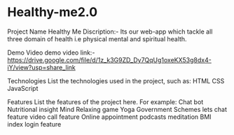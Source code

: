 # Healthy-me2.0


Project Name
Healthy Me
Discription:- Its our web-app which tackle all three domain of health i.e physical mental and spiritual health.
 
 
Demo Video
demo video link:- https://drive.google.com/file/d/1z_k3G9ZD_Dy7QqUg1oxeKX53g8dx4-iY/view?usp=share_link


Technologies
List the technologies used in the project, such as:
HTML
CSS
JavaScript

Features
List the features of the project here. For example:
Chat bot
Nutritional insight
Mind Relaxing game
Yoga
Government Schemes
lets chat feature
video call feature
Online appointment
podcasts
meditation
BMI index
login feature



